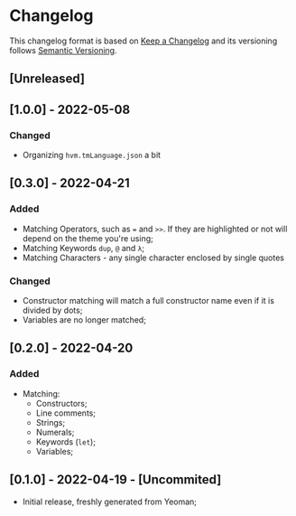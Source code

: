 # Changelog

This changelog format is based on [Keep a Changelog](https://keepachangelog.com/en/1.0.0/)
and its versioning follows [Semantic Versioning](https://semver.org/spec/v2.0.0.html).

## [Unreleased]

## [1.0.0] - 2022-05-08

### Changed

- Organizing `hvm.tmLanguage.json` a bit

## [0.3.0] - 2022-04-21

### Added

- Matching Operators, such as `=` and `>>`. If they are highlighted or not will depend on the theme you're using;
- Matching Keywords `dup`, `@` and `λ`;
- Matching Characters - any single character enclosed by single quotes

### Changed

- Constructor matching will match a full constructor name even if it is divided by dots;
- Variables are no longer matched;

## [0.2.0] - 2022-04-20

### Added

- Matching:
  - Constructors;
  - Line comments;
  - Strings;
  - Numerals;
  - Keywords (`let`);
  - Variables;

## [0.1.0] - 2022-04-19 - [Uncommited]

- Initial release, freshly generated from Yeoman;
